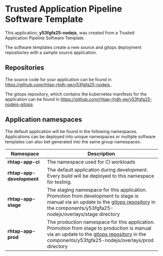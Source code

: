 # Trusted Application Pipeline Software Template

This application, **y53fgfa25-nodejs**, was created from a Trusted Application Pipeline Software Template.

The software templates create a new source and gitops deployment repositories with a sample source application. 

## Repositories

The source code for your application can be found in [https://github.com/rhtap-rhdh-qe/y53fgfa25-nodejs ](https://github.com/rhtap-rhdh-qe/y53fgfa25-nodejs ).
 
The gitops repository, which contains the kubernetes manifests for the application can be found in 
[https://github.com/rhtap-rhdh-qe/y53fgfa25-nodejs-gitops ](https://github.com/rhtap-rhdh-qe/y53fgfa25-nodejs-gitops ) 

## Application namespaces 

The default application will be found in the following namespaces. Applications can be deployed into unique namespaces or multiple software templates can also bet generated into the same group namespaces.  

|  Namespace   |  Description   |  
| -------- | -------- |
| **rhtap-app-ci** | The namespace used for CI workloads |
| **rhtap-app-development** | The default application during development. Every build will be deployed to this namespace for testing. |
| **rhtap-app-stage** | The staging namespace for this application. Promotion from development to stage is manual via an update to the [gitops repository](https://github.com/rhtap-rhdh-qe/y53fgfa25-nodejs-gitops ) in the components/y53fgfa25-nodejs/overlays/stage directory |
| **rhtap-app-prod** | The production namespace for this application. Promotion from stage to production is manual via an update to the [gitops repository](https://github.com/rhtap-rhdh-qe/y53fgfa25-nodejs-gitops ) in the components/y53fgfa25-nodejs/overlays/prod directory |